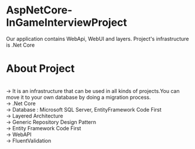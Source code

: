 # AspNetCore-InGameInterviewProject
Our application contains WebApi, WebUI and layers. Project's infrastructure is .Net Core
#
# About Project
<br>
-> It is an infrastructure that can be used in all kinds of projects.You can move it to your own database by doing a migration process.
<br>
-> .Net Core
<br>
-> Database : Microsoft SQL Server, EntityFramework Code First  
<br>
-> Layered Architecture
<br>
-> Generic Repository Design Pattern
<br>
-> Entity Framework Code First
<br>
-> WebAPI
<br>
-> FluentValidation




